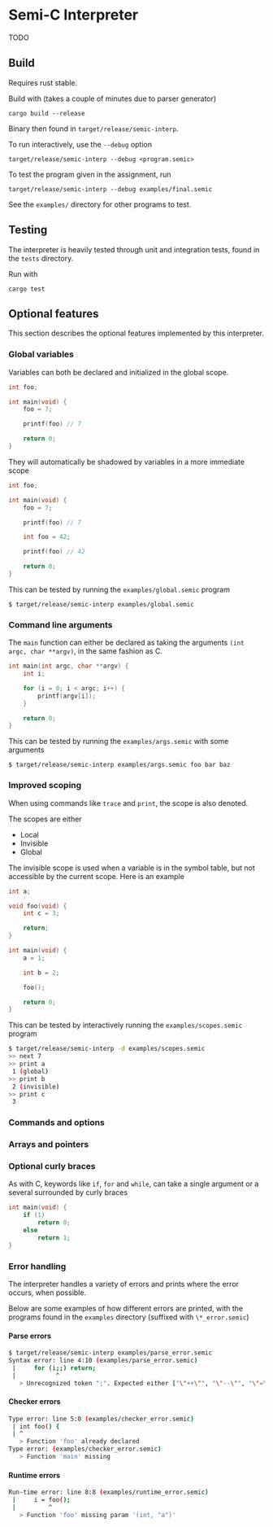 Semi-C Interpreter
===============

TODO

## Build
Requires rust stable.

Build with (takes a couple of minutes due to parser generator)

    cargo build --release

Binary then found in `target/release/semic-interp`.

To run interactively, use the `--debug` option

    target/release/semic-interp --debug <program.semic>

To test the program given in the assignment, run

    target/release/semic-interp --debug examples/final.semic

See the `examples/` directory for other programs to test.


## Testing
The interpreter is heavily tested through unit and integration tests, found in the `tests` directory.

Run with

    cargo test


## Optional features
This section describes the optional features implemented by this interpreter.

### Global variables
Variables can both be declared and initialized in the global scope.
```c
int foo;

int main(void) {
    foo = 7;

    printf(foo) // 7

    return 0;
}
```

They will automatically be shadowed by variables in a more immediate scope
```c
int foo;

int main(void) {
    foo = 7;

    printf(foo) // 7

    int foo = 42;

    printf(foo) // 42

    return 0;
}
```

This can be tested by running the `examples/global.semic` program

    $ target/release/semic-interp examples/global.semic

### Command line arguments
The `main` function can either be declared as taking the arguments `(int argc, char **argv)`, in the same fashion as C.
```c
int main(int argc, char **argv) {
    int i;

    for (i = 0; i < argc; i++) {
        printf(argv[i]);
    }

    return 0;
}
```

This can be tested by running the `examples/args.semic` with some arguments

    $ target/release/semic-interp examples/args.semic foo bar baz

### Improved scoping
When using commands like `trace` and `print`, the scope is also denoted.

The scopes are either
 - Local
 - Invisible
 - Global

The invisible scope is used when a variable is in the symbol table, but not accessible by the current scope. Here is an example
```c
int a;

void foo(void) {
    int c = 3;

    return;
}

int main(void) {
    a = 1;

    int b = 2;

    foo();

    return 0;
}
```

This can be tested by interactively running the `examples/scopes.semic` program
```sh
$ target/release/semic-interp -d examples/scopes.semic
>> next 7
>> print a
 1 (global)
>> print b
 2 (invisible)
>> print c
 3
```

### Commands and options

### Arrays and pointers

### Optional curly braces
As with C, keywords like `if`, `for` and `while`, can take a single argument or a several surrounded by curly braces
```c
int main(void) {
    if (1)
        return 0;
    else
        return 1;
}
```

### Error handling
The interpreter handles a variety of errors and prints where the error occurs, when possible.

Below are some examples of how different errors are printed, with the programs found in the `examples` directory (suffixed with `\*_error.semic`)

#### Parse errors
```sh
$ target/release/semic-interp examples/parse_error.semic
Syntax error: line 4:10 (examples/parse_error.semic)
 |     for (i;;) return;
 |           ^
   > Unrecognized token ";". Expected either ["\"++\"", "\"--\"", "\"=\""]
```

#### Checker errors
```sh
Type error: line 5:0 (examples/checker_error.semic)
 | int foo() {
 | ^
   > Function 'foo' already declared
Type error: (examples/checker_error.semic)
   > Function 'main' missing
```

#### Runtime errors
```sh
Run-time error: line 8:8 (examples/runtime_error.semic)
 |     i = foo();
 |         ^
   > Function 'foo' missing param '(int, "a")'
```
